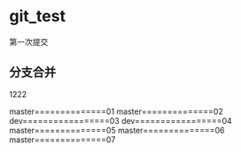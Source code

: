 # git_test


第一次提交

## 分支合并

1222





master==============01
master==============02
dev=================03
dev=================04
master==============05
master==============06
master==============07